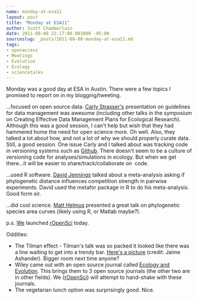 ```yaml
--- 
name: monday-at-esa11
layout: post
title: "Monday at ESA11"
author: Scott Chamberlain
date: 2011-08-08 22:17:00.001000 -05:00
sourceslug: _posts/2011-08-08-monday-at-esa11.md
tags: 
- openaccess
- Meetings
- Evolution
- Ecology
- sciencetalks
---
```


Monday was a good day at ESA in Austin. There were a few topics I promised to report on in my blogging/tweeting.  
  
  
...focused on open source data. [Carly Strasser's](http://www.nceas.ucsb.edu/~strasser/Site/Home.html) presentation on guidelines for data management was awesome (including other talks in the symposium on Creating Effective Data Management Plans for Ecological Research). Although this was a good session, I can't help but wish that they had hammered home the need for open science more. Oh well. Also, they talked a lot about how, and not a lot of why we should properly curate data. Still, a good session. One issue Carly and I talked about was tracking code in versioning systems such as [Github](https://github.com/). There doesn't seem to be a culture of versioning code for analyses/simulations in ecology. But when we get there...it will be easier to share/track/collaborate on  code.  
  
...used R software. [David Jennings](http://eco.confex.com/eco/2011/preliminaryprogram/abstract_31982.htm) talked about a meta-analysis asking if phylogenetic distance influences competition strength in pairwise experiments. David used the metafor package in R to do his meta-analysis. Good form sir.  
  
...did cool science. [Matt Helmus](http://www.ecologicalevolution.org/people/former-lab-members/matthew-helmus/) presented a great talk on phylogenetic species area curves (likely using R, or Matlab maybe?).  
  
  
p.s. [We](http://ropensci.org/developers/) launched [rOpenSci](http://ropensci.org/2011/07/welcome-to-ropensci/) today.  
  
  
Oddities:  

*   The Tilman effect - Tilman's talk was so packed it looked like there was a line waiting to get into a trendy bar. [Here's a picture](http://www.math.ualberta.ca/~ashander/images/til.jpg) (credit: Jaime Ashander). Bigger room next time anyone? 
*   Wiley came out with an open source journal called [Ecology and Evolution](http://onlinelibrary.wiley.com/journal/10.1002/(ISSN)2045-7758). This brings them to 3 open source journals (the other two are in other fields). We ([rOpenSci](http://ropensci.org/)) will attempt to hand-shake with these journals. 
*   The vegetarian lunch option was surprisingly good. Nice.

